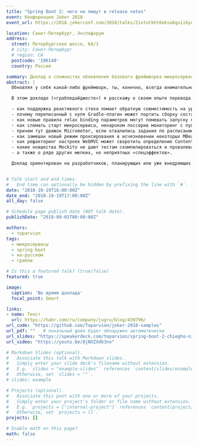 ```yaml
---
title: "Spring Boot 2: чего не пишут в release notes"
event: Конференция Joker 2018
event_url: https://2018.jokerconf.com/2018/talks/2ixtotkht6eksa6guii6yq/

location: Санкт-Петербург, Экспофорум
address:
  street: Петербургское шоссе, 64/1
  # city: Санкт-Петербург
  # region: CA
  postcode: '196140'
  country: Россия

summary: Доклад о сложностях обновления базового фреймворка микросервисов
abstract: |
  Обновляя у себя какой-либо фреймворк, ты, конечно, всегда внимательно читаешь его release notes и migration guide;) Но даже если это правда, тебя может поджидать множество сюрпризов, особенно если это мажорное обновление такого базового фреймворка, как Spring Boot. Помимо себя, он привносит обновления для своего BOM, а это ~150 транзитивных зависимостей на все случаи жизни — такой upgrade не может пройти без накладок...

  В этом докладе («грабледайджесте») я расскажу о своем опыте перевода микросервисного приложения на Spring Boot 2, проведу по многим собранным в ходе этого граблям и покажу для каждого случая решение или обходной путь. В частности, я расскажу:

  - как поддержка реактивного стека ломает обратную совместимость на уровне исходного кода;
  - почему переписанный с нуля Gradle-плагин может портить сборку составного - проекта и содержимое выходного JAR;
  - как новые правила relax binding параметров могут помешать запуску приложения;
  - как сломать старт микросервиса, ненароком поссорив мониторинг с пулом коннектов;
  - причем тут движок Micrometer, если отвалились задания по расписанию;
  - как замешан новый режим проксирования в исчезновении некоторых MBean из JMX;
  - как рефакторинг настроек WebMVC может своротить определение Content-Type при отдаче файлов;
  - какие новшества Mockito не дают тестам скомпилироваться и проваливают надежно проходившие тесты;
  - а также о ряде других мелких, но неприятных «спецэффектов».

  Доклад ориентирован на разработчиков, планирующих или уже внедряющих Spring Boot 2 поверх старой версии или с нуля.


# Talk start and end times.
#   End time can optionally be hidden by prefixing the line with `#`.
date: "2018-10-19T16:00:00Z"
date_end: "2018-10-19T17:00:00Z"
all_day: false

# Schedule page publish date (NOT talk date).
publishDate: "2018-09-01T00:00:00Z"

authors:
  - toparvion
tags:
  - микросервисы
  - spring-boot
  - на-русском
  - грабли

# Is this a featured talk? (true/false)
featured: true

image:
  caption: 'Во время доклада'
  focal_point: Smart

links:
- name: Текст
  url: https://habr.com/ru/company/jugru/blog/439796/
url_code: "https://github.com/Toparvion/joker-2018-samples"
url_pdf: ""   # локальный файл будет обнаружен автоматически
url_slides: "https://speakerdeck.com/toparvion/spring-boot-2-chiegho-nie-pishut-v-release-notes"
url_video: "https://youtu.be/8jNXZXdb3no"

# Markdown Slides (optional).
#   Associate this talk with Markdown slides.
#   Simply enter your slide deck's filename without extension.
#   E.g. `slides = "example-slides"` references `content/slides/example-slides.md`.
#   Otherwise, set `slides = ""`.
# slides: example

# Projects (optional).
#   Associate this post with one or more of your projects.
#   Simply enter your project's folder or file name without extension.
#   E.g. `projects = ["internal-project"]` references `content/project/deep-learning/index.md`.
#   Otherwise, set `projects = []`.
projects: []

# Enable math on this page?
math: false
---
```

